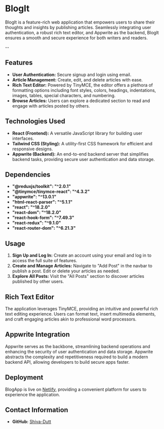 # BlogIt

BlogIt is a feature-rich web application that empowers users to share their thoughts and insights by publishing articles. Seamlessly integrating user authentication, a robust rich text editor, and Appwrite as the backend, BlogIt ensures a smooth and secure experience for both writers and readers.

--
## Features

- **User Authentication:** Secure signup and login using email.
- **Article Management:** Create, edit, and delete articles with ease.
- **Rich Text Editor:** Powered by TinyMCE, the editor offers a plethora of formatting options including font styles, colors, headings, indentations, images, tables, special characters, and numbering.
- **Browse Articles:** Users can explore a dedicated section to read and engage with articles posted by others.

## Technologies Used

- **React (Frontend):** A versatile JavaScript library for building user interfaces.
- **Tailwind CSS (Styling):** A utility-first CSS framework for efficient and responsive designs.
- **Appwrite (Backend):** An end-to-end backend server that simplifies backend tasks, providing secure user authentication and data storage.

## Dependencies

- **"@reduxjs/toolkit": "^2.0.1"**
- **"@tinymce/tinymce-react": "^4.3.2"**
- **"appwrite": "^13.0.1"**
- **"html-react-parser": "^5.1.1"**
- **"react": "^18.2.0"**
- **"react-dom": "^18.2.0"**
- **"react-hook-form": "^7.49.3"**
- **"react-redux": "^9.1.0"**
- **"react-router-dom": "^6.21.3"**

## Usage

1. **Sign Up and Log In:** Create an account using your email and log in to access the full suite of features.
2. **Create and Manage Articles:** Navigate to "Add Post" in the navbar to publish a post. Edit or delete your articles as needed.
3. **Explore All Posts:** Visit the "All Posts" section to discover articles published by other users.

## Rich Text Editor

The application leverages TinyMCE, providing an intuitive and powerful rich text editing experience. Users can format text, insert multimedia elements, and craft engaging articles akin to professional word processors.

## Appwrite Integration

Appwrite serves as the backbone, streamlining backend operations and enhancing the security of user authentication and data storage. Appwrite abstracts the complexity and repetitiveness required to build a modern backend API, allowing developers to build secure apps faster.

## Deployment

BlogApp is live on [Netlify](https://shiva-blog-it.netlify.app/), providing a convenient platform for users to experience the application.


## Contact Information

- **GitHub:** [Shiva-Dutt](https://github.com/Shiva-Dutt)
